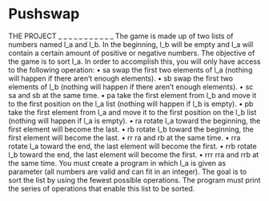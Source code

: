 # Pushswap
THE PROJECT _ _ _ _ _ _ _ _ _ _ _ The game is made up of two lists of numbers named l_a and l_b. In the beginning, l_b will be empty and l_a will contain a certain amount of positive or negative numbers. The objective of the game is to sort l_a. In order to accomplish this, you will only have access to the following operation: • sa swap the first two elements of l_a (nothing will happen if there aren’t enough elements). • sb swap the first two elements of l_b (nothing will happen if there aren’t enough elements). • sc sa and sb at the same time. • pa take the first element from l_b and move it to the first position on the l_a list (nothing will happen if l_b is empty). • pb take the first element from l_a and move it to the first position on the l_b list (nothing will happen if l_a is empty). • ra rotate l_a toward the beginning, the first element will become the last. • rb rotate l_b toward the beginning, the first element will become the last. • rr ra and rb at the same time. • rra rotate l_a toward the end, the last element will become the first. • rrb rotate l_b toward the end, the last element will become the first. • rrr rra and rrb at the same time. You must create a program in which l_a is given as parameter (all numbers are valid and can fit in an integer). The goal is to sort the list by using the fewest possible operations. The program must print the series of operations that enable this list to be sorted.
